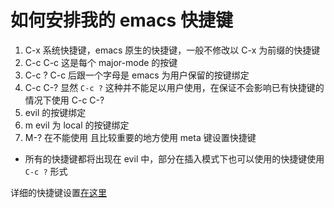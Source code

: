 # 如何安排我的 emacs 快捷键


1. C-x          系统快捷键，emacs 原生的快捷键，一般不修改以 C-x 为前缀的快捷键
2. C-c C-c      这是每个 major-mode 的按键
3. C-c ?        C-c 后跟一个字母是 emacs 为用户保留的按键绑定
4. C-c C-?      显然 `C-c ?` 这种并不能足以用户使用，在保证不会影响已有快捷键的情况下使用 C-c C-?
5. <leader>     evil 的按键绑定
6. <leader> m   evil 为 local 的按键绑定
7. M-?          在不能使用 <leader> 且比较重要的地方使用 meta 键设置快捷键


- 所有的快捷键都将出现在 evil 中，部分在插入模式下也可以使用的快捷键使用 `C-c ?` 形式


详细的快捷键设置[在这里](./shortcuts.md)
